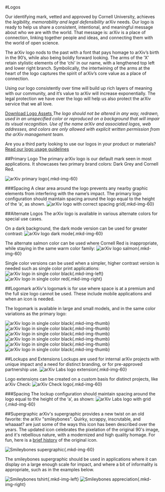 #Logos
<style>
.divider {
  clear:both;
}
.mkd-img-border {
  margin:1em 0px;
  padding:10px;
  border:.25em solid #ededed;
}
.mkd-horz-spacing {
  margin-right:1em;
  margin-left:1em;
}
.mkd-img-left {
  float:left;
  width:100%;
  margin-top:0;
}
.mkd-img-right {
  float:right;
  width:100%;
  margin-top:0;
}
.mkd-img-full {
  width:100% !important;
}
.mkd-img-60 {
  width:100% !important;
  margin:0 auto;
  display:block;
}
.mkd-img-thumb {
  max-width:100px !important;
  float:left;
  margin-right: .25em;
}
.mkd-img-icon {
  border-radius:25%;
  width:150px;
  float:left;
  margin:0 .5em;
}
@media (min-width: 576px) {
  .mkd-img-left {
    width:calc(50% - 1.25em);
    margin-right:.5em;
  }
  .mkd-img-right {
    width:calc(50% - 1.25em);
    margin-left:.5em;
  }
  .mkd-img-60 {
    width:60% !important;
    margin:0 auto;
    display:block;
  }
}
</style>

Our identifying mark, vetted and approved by Cornell University, achieves the *legibility, memorability and legal defensibility* arXiv needs. Our logo is ready to help us share a consistent, intentional, and meaningful message about who we are with the world. That message is: arXiv is a place of connection, linking together people and ideas, and connecting them with the world of open science.

The arXiv logo nods to the past with a font that pays homage to arXiv’s birth in the 90’s, while also being boldly forward looking. The arms of the ‘X’ retain stylistic elements of the ‘chi’ in our name, with a lengthened top left and lower right branch. Symbolically, the intertwining of the arms at the heart of the logo captures the spirit of arXiv’s core value as a place of connection.

Using our logo consistently over time will build up rich layers of meaning with our community, and it’s value to arXiv will increase exponentially. The legal protection we have over the logo will help us also protect the arXiv service that we all love.

<a href="box-logos-here" class="button-fancy">Download Logo Assets <span> </span></a>
*The logo should not be altered in any way, redrawn, used in an unspecified color or reproduced on a background that will impair its visual recognition. Use of the name arXiv and associated logos, web addresses, and colors are only allowed with explicit written permission from the arXiv management team.*

Are you a third party looking to use our logos in your product or materials?
<a href="box-logos-here" class="button-fancy">Read our logo usage guidelines <span> </span></a>

##Primary Logo
The primary arXiv logo is our default mark seen in most applications. It showcases two primary brand colors: Dark Grey and Cornell Red.

![arXiv primary logo](images/brand-logo-primary.jpg){.mkd-img-60}

###Spacing
A clear area around the logo prevents any nearby graphic elements from interfering with the name’s impact. The primary logo configuration should maintain spacing around the logo equal to the height of the ‘a’, as shown.
![arXiv logo with correct spacing grid](images/brand-logo-primary-spacing.jpg){.mkd-img-60}

##Alternate Logos
The arXiv logo is available in various alternate colors for special use cases.

On a dark background, the dark mode version can be used for greater contrast:
![arXiv logo dark mode](images/brand-logo-dark-mode.jpg){.mkd-img-60}

The alternate salmon color can be used where Cornell Red is inappropriate, while staying in the same warm color family:
![arXiv logo salmon](images/brand-logo-salmon.jpg){.mkd-img-60}

Single color versions can be used when a simpler, higher contrast version is needed such as single color print applications:
![arXiv logo in single color black](images/brand-logo-black.jpg){.mkd-img-left}
![arXiv logo in single color red](images/brand-logo-red.jpg){.mkd-img-right}
<div class="divider"></div>

##Logomark
arXiv's logomark is for use where space is at a premium and the full size logo cannot be used. These include mobile applications and when an icon is needed.

The logomark is available in large and small models, and in the same color variations as the primary logo:

![arXiv logo in single color black](images/brand-logomark-primary-large.jpg){.mkd-img-thumb}
![arXiv logo in single color black](images/brand-logomark-primary.jpg){.mkd-img-thumb}
![arXiv logo in single color black](images/brand-logomark-dark-mode.jpg){.mkd-img-thumb}
![arXiv logo in single color black](images/brand-logomark-salmon.jpg){.mkd-img-thumb}
![arXiv logo in single color black](images/brand-logomark-black.jpg){.mkd-img-thumb}
![arXiv logo in single color black](images/brand-logomark-red.jpg){.mkd-img-thumb}
<div class="divider"></div>

##Lockups and Extensions
Lockups are used for internal arXiv projects with unique impact and a need for distinct branding, or for pre-approved partnership use.
![arXiv Labs logo extension](images/brand-logo-labs.jpg){.mkd-img-60}

Logo extensions can be created on a custom basis for distinct projects, like arXiv Check:
![arXiv Check logo](images/brand-logo-check.jpg){.mkd-img-60}

###Spacing
The lockup configuration should maintain spacing around the logo equal to the height of the ‘a’,  as shown:
![arXiv Labs logo with grid](images/brand-logo-labs-spacing.jpg){.mkd-img-60}
<div class="divider"></div>

##Supergraphic
arXiv's supergraphic provides a new twist on an old favorite: the arXiv "smileybones". Quirky, scrappy, inscrutable, and whaaaat? are just some of the ways this icon has been described over the years. The updated icon celebrates the pixelation of the original 90's image, and it's rebellious nature, with a modernized and high quality homage. For fun, here is a [brief history](https://www.quora.com/Whats-the-story-behind-the-arXiv-org-favicon) of the original icon.

![Smileybones supergraphic](images/brand-supergraphic.jpg){.mkd-img-60}

The smileybones supergraphic should be used in applications where it can display on a large enough scale for impact, and where a bit of informality is appropriate, such as in the examples below.

![Smileybones tshirt](images/brand-swag-shirt-2.jpg){.mkd-img-left}
![Smileybones appreciation](images/brand-swag-veni-vidi.jpg){.mkd-img-right}
